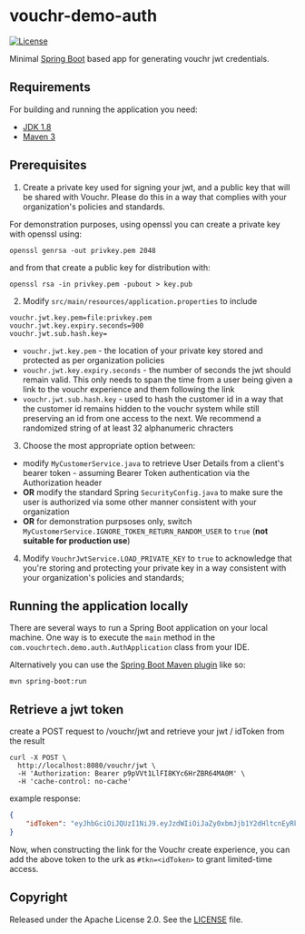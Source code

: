 # vouchr-demo-auth
[![License](http://img.shields.io/:license-apache-blue.svg)](http://www.apache.org/licenses/LICENSE-2.0.html)

Minimal [Spring Boot](http://projects.spring.io/spring-boot/) based app for generating vouchr jwt credentials.

## Requirements

For building and running the application you need:

- [JDK 1.8](http://www.oracle.com/technetwork/java/javase/downloads/jdk8-downloads-2133151.html)
- [Maven 3](https://maven.apache.org)

## Prerequisites

1. Create a private key used for signing your jwt, and a public key that will be shared with Vouchr.  Please do this in
a way that complies with your organization's policies and standards.

For demonstration purposes, using openssl you can create a private key with openssl using:

```
openssl genrsa -out privkey.pem 2048
```

and from that create a public key for distribution with:

```
openssl rsa -in privkey.pem -pubout > key.pub
```

2. Modify `src/main/resources/application.properties` to include

```
vouchr.jwt.key.pem=file:privkey.pem
vouchr.jwt.key.expiry.seconds=900
vouchr.jwt.sub.hash.key=
```

* `vouchr.jwt.key.pem` - the location of your private key stored and protected as per organization policies
* `vouchr.jwt.key.expiry.seconds` - the number of seconds the jwt should remain valid.  This only needs to
span the time from a user being given a link to the vouchr experience and them following the link
* `vouchr.jwt.sub.hash.key` - used to hash the customer id in a way that the customer id remains hidden to the vouchr
system while still preserving an id from one access to the next.  We recommend a randomized string of at least 32 
alphanumeric chracters

3. Choose the most appropriate option between:
  * modify `MyCustomerService.java` to retrieve User Details from a client's bearer token - assuming Bearer Token authentication 
    via the Authorization header
  * **OR** modify the standard Spring `SecurityConfig.java` to make sure the user is authorized via some other manner consistent with
    your organization
  * **OR** for demonstration purpsoses only, switch `MyCustomerService.IGNORE_TOKEN_RETURN_RANDOM_USER` to `true`  (**not suitable 
  for production use**) 

4. Modify `VouchrJwtService.LOAD_PRIVATE_KEY` to `true` to acknowledge that you're storing and protecting your private
  key in a way consistent with your organization's policies and standards;
  



## Running the application locally

There are several ways to run a Spring Boot application on your local machine. One way is to execute the `main` method in the `com.vouchrtech.demo.auth.AuthApplication` class from your IDE.

Alternatively you can use the [Spring Boot Maven plugin](https://docs.spring.io/spring-boot/docs/current/reference/html/build-tool-plugins-maven-plugin.html) like so:

```shell
mvn spring-boot:run
```

## Retrieve a jwt token

create a POST request to /vouchr/jwt and retrieve your jwt / idToken from the result

```
curl -X POST \
  http://localhost:8080/vouchr/jwt \
  -H 'Authorization: Bearer p9pVVt1LlFI8KYc6HrZBR64MA0M' \
  -H 'cache-control: no-cache'
```

example response:

```json
{
    "idToken": "eyJhbGciOiJQUzI1NiJ9.eyJzdWIiOiJaZy0xbmJjb1Y2dHltcnEyRks2Z285bmoyN2FhRzA0WUlHaFd4cDBUVFl3IiwiZXhwIjoxNjA1MTk4MzAxfQ.eqv9wqRxZcbylCEJyFHNQOdq8HE_ON6A1i0th2d5W5x13RrWWPjEKnk2yt_OuiROVRD5eqBsQd0-ucCn_uYW7Mb3OXUI7z4sHx9PE8PAQqYcQaaSj1uhZckMWWR6Laqq1pqY91YorcjsZje8UJdWcVPOD8_kfv-Nd0E9LWpS6OfpyFLB5XMFFwZ7hEkBipzqrUpSbsmdZ7hI5m2doGY7bJ1YlAQ_Mhi2y80bAlQ5pAGYFxnAGArTVQyibY16V2DC5uN6i8fV1ZEzAqwiXymnTr2ioru4k6Oeif8rI6WaJku0d2rdqz3lS9zqi-ef6x9JL-O_hIwFXJFLAVr7b6-uaQ"
}
```

Now, when constructing the link for the Vouchr create experience, you can add the above token to the urk as `#tkn=<idToken>` to
grant limited-time access.

## Copyright

Released under the Apache License 2.0. See the [LICENSE](https://github.com/vouchrapp/vouchr-demo-auth/blob/master/LICENSE) file.
